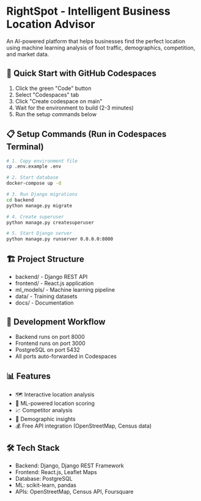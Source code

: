 # RightSpot - Intelligent Business Location Advisor

An AI-powered platform that helps businesses find the perfect location using machine learning analysis of foot traffic, demographics, competition, and market data.

## 🚀 Quick Start with GitHub Codespaces

1. Click the green "Code" button
2. Select "Codespaces" tab
3. Click "Create codespace on main"
4. Wait for the environment to build (2-3 minutes)
5. Run the setup commands below

## 📋 Setup Commands (Run in Codespaces Terminal)

```bash
# 1. Copy environment file
cp .env.example .env

# 2. Start database
docker-compose up -d

# 3. Run Django migrations
cd backend
python manage.py migrate

# 4. Create superuser
python manage.py createsuperuser

# 5. Start Django server
python manage.py runserver 0.0.0.0:8000
```
## 🏗️ Project Structure

- backend/ - Django REST API
- frontend/ - React.js application
- ml_models/ - Machine learning pipeline
- data/ - Training datasets
- docs/ - Documentation

## 🔧 Development Workflow

- Backend runs on port 8000
- Frontend runs on port 3000
- PostgreSQL on port 5432
- All ports auto-forwarded in Codespaces

## 📊 Features

- 🗺️ Interactive location analysis
- 🤖 ML-powered location scoring
- 📈 Competitor analysis
- 👥 Demographic insights
- 💰 Free API integration (OpenStreetMap, Census data)

## 🛠️ Tech Stack

- Backend: Django, Django REST Framework
- Frontend: React.js, Leaflet Maps
- Database: PostgreSQL
- ML: scikit-learn, pandas
- APIs: OpenStreetMap, Census API, Foursquare

